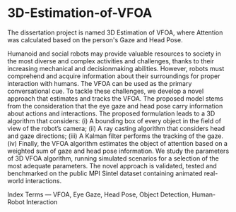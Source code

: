 # 3D-Estimation-of-VFOA
The dissertation project is named 3D Estimation of VFOA, where Attention was calculated based on the person's Gaze and Head Pose. 

Humanoid and social robots may provide valuable resources to society in the most diverse and complex activities and challenges, thanks to their increasing mechanical and decisionmaking abilities. However, robots must comprehend and acquire information about their surroundings for proper interaction with humans. The VFOA can be used as the primary conversational cue. To tackle these challenges, we develop a novel approach that estimates and tracks the VFOA.
The proposed model stems from the consideration that the eye gaze and head pose carry information about actions and interactions. The proposed formulation leads to a 3D algorithm that considers: 
(i) A bounding box of every object in the field of view of the robot’s camera;
(ii) A ray casting algorithm that considers head and gaze directions;
(iii) A Kalman filter performs the tracking of the gaze.
(iv) Finally, the VFOA algorithm estimates the object of attention based on a weighted sum of gaze and head pose information. 
We study the parameters of 3D VFOA algorithm, running simulated scenarios for a selection of the most adequate parameters. The novel approach is validated, tested and benchmarked on the public MPI Sintel dataset containing animated real-world interactions.


Index Terms — VFOA, Eye Gaze, Head Pose, Object Detection, Human-Robot Interaction


